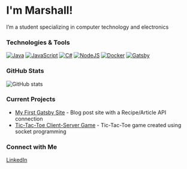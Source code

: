 # I'm Marshall!

I’m a student specializing in computer technology and electronics

### Technologies & Tools
[![Java](https://img.shields.io/badge/Java-%23ED8B00.svg?logo=openjdk&logoColor=white)](#)
[![JavaScript](https://img.shields.io/badge/JavaScript-F7DF1E?logo=javascript&logoColor=000)](#)
[![C#](https://custom-icon-badges.demolab.com/badge/C%23-%23239120.svg?logo=cshrp&logoColor=white)](#)
[![NodeJS](https://img.shields.io/badge/Node.js-6DA55F?logo=node.js&logoColor=white)](#)
[![Docker](https://img.shields.io/badge/Docker-2496ED?logo=docker&logoColor=fff)](#)
[![Gatsby](https://img.shields.io/badge/Gatsby-%23663399.svg?logo=gatsby&logoColor=white)](#)

### GitHub Stats
![GitHub stats](https://github-readme-stats.vercel.app/api?username=MarshallM77&show_icons=true&theme=radical)

### Current Projects
- [My First Gatsby Site](https://github.com/MarshallM77/my-first-gatsby-site) - Blog post site with a Recipe/Article API connection
- [Tic-Tac-Toe Client-Server Game](https://github.com/MarshallM77/TicTacToe-ServerClient.git) - Tic-Tac-Toe game created using socket programming

### Connect with Me
[LinkedIn](https://www.linkedin.com/in/marshall-maguire/)
